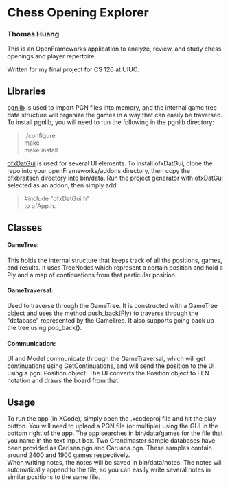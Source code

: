 # Chess Opening Explorer
### Thomas Huang

[pgnlib]: http://pgnlib.sourceforge.net/ "pgnlib"
[ofxDatGui]: https://github.com/braitsch/ofxDatGui "ofxDatGui"

This is an OpenFrameworks application to analyze, review, and study chess openings and player repertoire.  

Written for my final project for CS 126 at UIUC.


## Libraries
[pgnlib] is used to import PGN files into memory, and the internal game tree data structure will organize the games in a way that can easily be traversed.
To install pgnlib, you will need to run the following in the pgnlib directory:
> ./configure  
> make  
> make install  

[ofxDatGui] is used for several UI elements.
To install ofxDatGui, clone the repo into your openFrameworks/addons directory, then copy the ofxbraitsch directory into bin/data. Run the project generator with ofxDatGui selected as an addon, then simply add:  
> #include "ofxDatGui.h"  
to ofApp.h.

## Classes
#### GameTree:  
This holds the internal structure that keeps track of all the positions, games, and results. It uses TreeNodes which represent a certain position and hold a Ply and a map of continuations from that particular position.  
  
#### GameTraversal:  
Used to traverse through the GameTree. It is constructed with a GameTree object and uses the method push_back(Ply) to traverse through the "database" represented by the GameTree. It also supports going back up the tree using pop_back().  

#### Communication:
UI and Model communicate through the GameTraversal, which will get continuations using GetContinuations, and will send the position to the UI using a pgn::Position object. The UI converts the Position object to FEN notation and draws the board from that.

## Usage
To run the app (in XCode), simply open the .xcodeproj file and hit the play button.
You will need to uplaod a PGN file (or multiple) using the GUI in the bottom right of the app.
The app searches in bin/data/games for the file that you name in the text input box.
Two Grandmaster sample databases have been provided as Carlsen.pgn and Caruana.pgn. These samples contain around 2400 and 1900 games respectively.  
When writing notes, the notes will be saved in bin/data/notes. The notes will automatically append to the file, so you can easily write several notes in similar positions to the same file.
